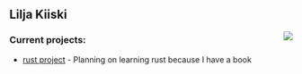 ## Lilja Kiiski

 <img align="right" src="https://github-readme-stats.vercel.app/api/top-langs/?username=LiljaKiiski&layout=compact&langs_count=7" />

### Current projects:
- [rust project](https://github.com/LiljaKiiski/rust-project) - Planning on learning rust because I have a book
